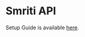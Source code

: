 # Smriti API

Setup Guide is available [here](https://smriti.omkar.xyz/docs/dev-guide/environment#api).
